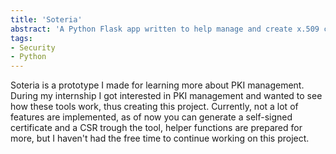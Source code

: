 ```yaml
---
title: 'Soteria'
abstract: 'A Python Flask app written to help manage and create x.509 certificates'
tags:
- Security
- Python
---
```


Soteria is a prototype I made for learning more about PKI management.
During my internship I got interested in PKI management and wanted to see how these tools work, thus creating this project.
Currently, not a lot of features are implemented, as of now you can generate a self-signed certificate and a CSR trough the tool, helper functions are prepared for more, but I haven't had the free time to continue working on this project.

